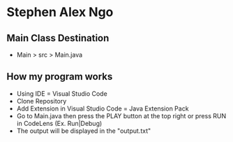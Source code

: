 # Stephen Alex Ngo

## Main Class Destination
- Main > src > Main.java

## How my program works
- Using IDE = Visual Studio Code
- Clone Repository
- Add Extension in Visual Studio Code = Java Extension Pack
- Go to Main.java then press the PLAY button at the top right or press RUN in CodeLens (Ex. Run|Debug)
- The output will be displayed in the "output.txt"
